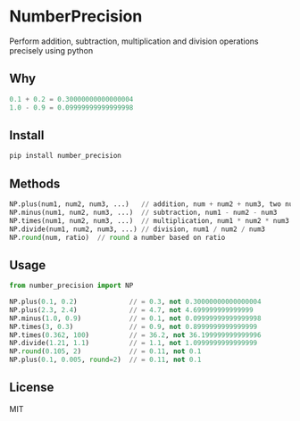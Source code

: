 # NumberPrecision
Perform addition, subtraction, multiplication and division operations precisely using python

## Why
```python
0.1 + 0.2 = 0.30000000000000004
1.0 - 0.9 = 0.09999999999999998
```

## Install
```python
pip install number_precision
```

## Methods
```python
NP.plus(num1, num2, num3, ...)   // addition, num + num2 + num3, two numbers is required at least.
NP.minus(num1, num2, num3, ...)  // subtraction, num1 - num2 - num3
NP.times(num1, num2, num3, ...)  // multiplication, num1 * num2 * num3
NP.divide(num1, num2, num3, ...) // division, num1 / num2 / num3
NP.round(num, ratio)  // round a number based on ratio
```

## Usage
```python
from number_precision import NP

NP.plus(0.1, 0.2)             // = 0.3, not 0.30000000000000004
NP.plus(2.3, 2.4)             // = 4.7, not 4.699999999999999
NP.minus(1.0, 0.9)            // = 0.1, not 0.09999999999999998
NP.times(3, 0.3)              // = 0.9, not 0.8999999999999999
NP.times(0.362, 100)          // = 36.2, not 36.199999999999996
NP.divide(1.21, 1.1)          // = 1.1, not 1.0999999999999999
NP.round(0.105, 2)            // = 0.11, not 0.1
NP.plus(0.1, 0.005, round=2)  // = 0.11, not 0.1
```

## License
MIT